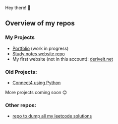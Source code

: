 Hey there! 👋
## Overview of my repos
### My Projects
- [Portfolio](https://github.com/uzairarif5/portfolio) (work in progress)
- [Study notes website repo](https://github.com/uzairarif5/uzairarif5.github.io.git)
- My first website (not in this account): [deriveit.net](https://github.com/deriveitCreator/deriveitCreator.github.io)

### Old Projects:
- [Connect4 using Python](https://github.com/uzairarif5/Connect4)

More projects coming soon 😊

### Other repos:
- [repo to dump all my leetcode solutions](https://github.com/uzairarif5/leetCodeSolutions)
